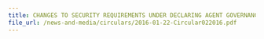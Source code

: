 ```yaml
---
title: CHANGES TO SECURITY REQUIREMENTS UNDER DECLARING AGENT GOVERNANCE FRAMEWORK
file_url: /news-and-media/circulars/2016-01-22-Circular022016.pdf
---
```

